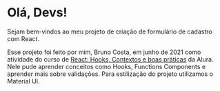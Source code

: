 # Olá, Devs!

Sejam bem-vindos ao meu projeto de criação de formulário de cadastro com React.

Esse projeto foi feito por mim, Bruno Costa, em junho de 2021 como atividade do curso de <a href="https://cursos.alura.com.br/course/react-hooks-e-formularios">React: Hooks, Contextos e boas práticas</a> da Alura. Nele pude aprender conceitos como Hooks, Functions Components e aprender mais sobre validações. Para estilização do projeto utilizamos o Material UI.